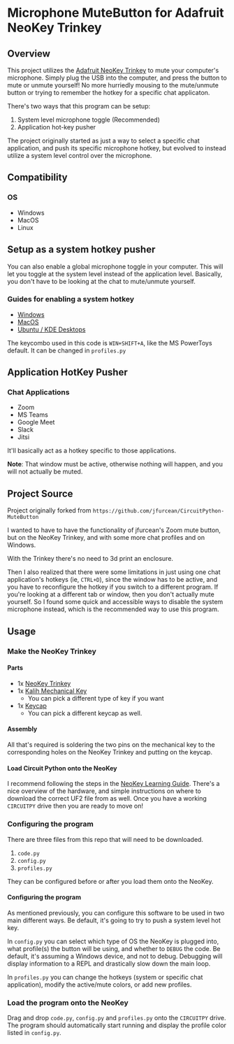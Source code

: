 # Microphone MuteButton for Adafruit NeoKey Trinkey

## Overview
This project utilizes the [Adafruit NeoKey Trinkey](https://www.adafruit.com/product/5020) to mute your computer's microphone.  Simply plug the USB into the computer, and press the button to mute or unmute yourself!  No more hurriedly mousing to the mute/unmute button or trying to remember the hotkey for a specific chat applicaton.  

There's two ways that this program can be setup:

1.  System level microphone toggle (Recommended)
2.  Application hot-key pusher

The project originally started as just a way to select a specific chat application, and push its specific microphone hotkey, but evolved to instead utilize a system level control over the microphone.  

## Compatibility

### OS
* Windows
* MacOS
* Linux


## Setup as a system hotkey pusher

You can also enable a global microphone toggle in your computer.  This will let you toggle at the system level instead of the application level.  Basically, you don't have to be looking at the chat to mute/unmute yourself.  

### Guides for enabling a system hotkey

* [Windows](https://simplernerd.com/toggle-mute-microphone-on-windows/)
* [MacOS](https://simplernerd.com/toggle-mute-microphone-on-macos/)
* [Ubuntu / KDE Desktops](https://nikhilwanpal.in/blog/mute-mic-with-keyboard-shortcut-on-ubuntu-or-linux-mint/)

The keycombo used in this code is `WIN+SHIFT+A`, like the MS PowerToys default.  It can be changed in `profiles.py`

## Application HotKey Pusher

### Chat Applications 
* Zoom
* MS Teams
* Google Meet
* Slack
* Jitsi

It'll basically act as a hotkey specific to those applications.

**Note**: That window must be active, otherwise nothing will happen, and you will not actually be muted.

## Project Source

Project originally forked from `https://github.com/jfurcean/CircuitPython-MuteButton`

I wanted to have to have the functionality of jfurcean's Zoom mute button, but on the NeoKey Trinkey, and with some more chat profiles and on Windows.  

With the Trinkey there's no need to 3d print an enclosure.

Then I also realized that there were some limitations in just using one chat application's hotkeys (ie, `CTRL+D`), since the window has to be active, and you have to reconfigure the hotkey if you switch to a different program.  If you're looking at a different tab or window, then you don't actually mute yourself.  So I found some quick and accessible ways to disable the system microphone instead, which is the recommended way to use this program.  

## Usage

### Make the NeoKey Trinkey

#### Parts

* 1x [NeoKey Trinkey](https://www.adafruit.com/product/5020)
* 1x [Kalih Mechanical Key](https://www.adafruit.com/product/5123)
  * You can pick a different type of key if you want
* 1x [Keycap](https://www.adafruit.com/product/5068)
  * You can pick a different keycap as well.  

#### Assembly

All that's required is soldering the two pins on the mechanical key to the corresponding holes on the NeoKey Trinkey and putting on the keycap.  


#### Load Circuit Python onto the NeoKey

I recommend following the steps in the [NeoKey Learning Guide](https://learn.adafruit.com/adafruit-neokey-trinkey/overview).  There's a nice overview of the hardware, and simple instructions on where to download the correct UF2 file from as well.  Once you have a working `CIRCUITPY` drive then you are ready to move on!

### Configuring the program

There are three files from this repo that will need to be downloaded.  

1. `code.py`
2. `config.py`
3. `profiles.py`

They can be configured before or after you load them onto the NeoKey.


#### Configuring the program

As mentioned previously, you can configure this software to be used in two main different ways.  Be default, it's going to try to push a system level hot key.

In `config.py` you can select which type of OS the NeoKey is plugged into, what profile(s) the button will be using, and whether to `DEBUG` the code.  Be default, it's assuming a Windows device, and not to debug.  Debugging will display information to a REPL and drastically slow down the main loop.  

In `profiles.py` you can change the hotkeys (system or specific chat application), modify the active/mute colors, or add new profiles.  

### Load the program onto the NeoKey

Drag and drop `code.py`, `config.py` and `profiles.py` onto the `CIRCUITPY` drive.  The program should automatically start running and display the profile color listed in `config.py`.  
